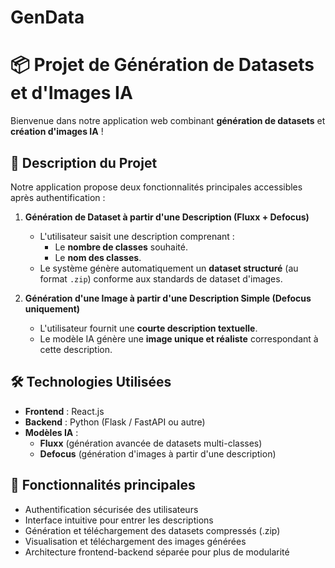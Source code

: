 # GenData
# 📦 Projet de Génération de Datasets et d'Images IA

Bienvenue dans notre application web combinant **génération de datasets** et **création d'images IA** !

## 🚀 Description du Projet

Notre application propose deux fonctionnalités principales accessibles après authentification :

1. **Génération de Dataset à partir d'une Description (Fluxx + Defocus)**  
   - L'utilisateur saisit une description comprenant :
     - Le **nombre de classes** souhaité.
     - Le **nom des classes**.
   - Le système génère automatiquement un **dataset structuré** (au format `.zip`) conforme aux standards de dataset d'images.

2. **Génération d'une Image à partir d'une Description Simple (Defocus uniquement)**  
   - L'utilisateur fournit une **courte description textuelle**.
   - Le modèle IA génère une **image unique et réaliste** correspondant à cette description.

## 🛠️ Technologies Utilisées

- **Frontend** : React.js
- **Backend** : Python (Flask / FastAPI ou autre)
- **Modèles IA** : 
  - **Fluxx** (génération avancée de datasets multi-classes)
  - **Defocus** (génération d'images à partir d'une description)

## 🔑 Fonctionnalités principales

- Authentification sécurisée des utilisateurs
- Interface intuitive pour entrer les descriptions
- Génération et téléchargement des datasets compressés (.zip)
- Visualisation et téléchargement des images générées
- Architecture frontend-backend séparée pour plus de modularité
